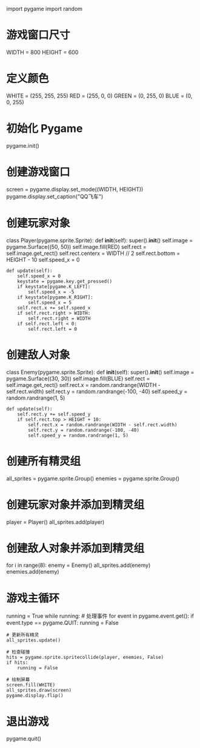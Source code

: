 import pygame
import random

# 游戏窗口尺寸
WIDTH = 800
HEIGHT = 600

# 定义颜色
WHITE = (255, 255, 255)
RED = (255, 0, 0)
GREEN = (0, 255, 0)
BLUE = (0, 0, 255)

# 初始化 Pygame
pygame.init()

# 创建游戏窗口
screen = pygame.display.set_mode((WIDTH, HEIGHT))
pygame.display.set_caption("QQ飞车")

# 创建玩家对象
class Player(pygame.sprite.Sprite):
    def __init__(self):
        super().__init__()
        self.image = pygame.Surface((50, 50))
        self.image.fill(RED)
        self.rect = self.image.get_rect()
        self.rect.centerx = WIDTH // 2
        self.rect.bottom = HEIGHT - 10
        self.speed_x = 0

    def update(self):
        self.speed_x = 0
        keystate = pygame.key.get_pressed()
        if keystate[pygame.K_LEFT]:
            self.speed_x = -5
        if keystate[pygame.K_RIGHT]:
            self.speed_x = 5
        self.rect.x += self.speed_x
        if self.rect.right > WIDTH:
            self.rect.right = WIDTH
        if self.rect.left < 0:
            self.rect.left = 0

# 创建敌人对象
class Enemy(pygame.sprite.Sprite):
    def __init__(self):
        super().__init__()
        self.image = pygame.Surface((30, 30))
        self.image.fill(BLUE)
        self.rect = self.image.get_rect()
        self.rect.x = random.randrange(WIDTH - self.rect.width)
        self.rect.y = random.randrange(-100, -40)
        self.speed_y = random.randrange(1, 5)

    def update(self):
        self.rect.y += self.speed_y
        if self.rect.top > HEIGHT + 10:
            self.rect.x = random.randrange(WIDTH - self.rect.width)
            self.rect.y = random.randrange(-100, -40)
            self.speed_y = random.randrange(1, 5)

# 创建所有精灵组
all_sprites = pygame.sprite.Group()
enemies = pygame.sprite.Group()

# 创建玩家对象并添加到精灵组
player = Player()
all_sprites.add(player)

# 创建敌人对象并添加到精灵组
for i in range(8):
    enemy = Enemy()
    all_sprites.add(enemy)
    enemies.add(enemy)

# 游戏主循环
running = True
while running:
    # 处理事件
    for event in pygame.event.get():
        if event.type == pygame.QUIT:
            running = False

    # 更新所有精灵
    all_sprites.update()

    # 检查碰撞
    hits = pygame.sprite.spritecollide(player, enemies, False)
    if hits:
        running = False

    # 绘制屏幕
    screen.fill(WHITE)
    all_sprites.draw(screen)
    pygame.display.flip()

# 退出游戏
pygame.quit()
